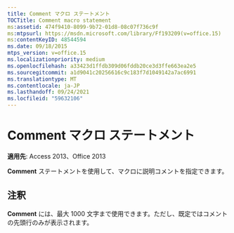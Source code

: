 ```yaml
---
title: Comment マクロ ステートメント
TOCTitle: Comment macro statement
ms:assetid: 474f9410-8099-9b72-01d8-08c07f736c9f
ms:mtpsurl: https://msdn.microsoft.com/library/Ff193209(v=office.15)
ms:contentKeyID: 48544594
ms.date: 09/18/2015
mtps_version: v=office.15
ms.localizationpriority: medium
ms.openlocfilehash: a33423d1ffdb309d06fddb20ce3d3ffe663ea2e5
ms.sourcegitcommit: a1d9041c20256616c9c183f7d1049142a7ac6991
ms.translationtype: MT
ms.contentlocale: ja-JP
ms.lasthandoff: 09/24/2021
ms.locfileid: "59632106"
---
```

# <a name="comment-macro-statement"></a>Comment マクロ ステートメント


**適用先**: Access 2013、Office 2013

**Comment** ステートメントを使用して、マクロに説明コメントを指定できます。

## <a name="remarks"></a>注釈

**Comment** には、最大 1000 文字まで使用できます。ただし、既定ではコメントの先頭行のみが表示されます。

